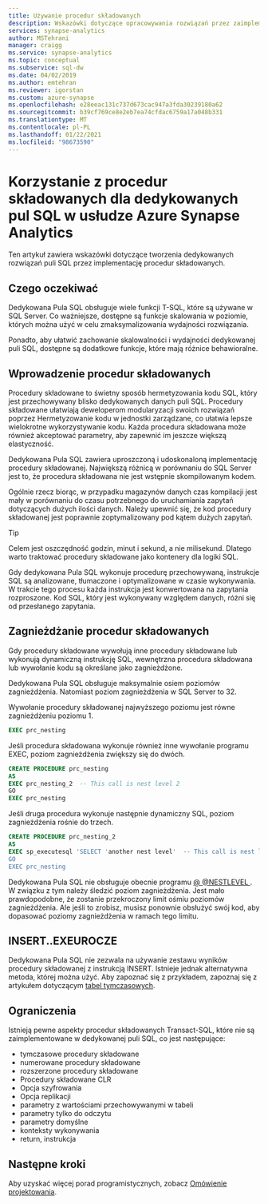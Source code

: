 ```yaml
---
title: Używanie procedur składowanych
description: Wskazówki dotyczące opracowywania rozwiązań przez zaimplementowanie procedur składowanych dla dedykowanych pul SQL w usłudze Azure Synapse Analytics.
services: synapse-analytics
author: MSTehrani
manager: craigg
ms.service: synapse-analytics
ms.topic: conceptual
ms.subservice: sql-dw
ms.date: 04/02/2019
ms.author: emtehran
ms.reviewer: igorstan
ms.custom: azure-synapse
ms.openlocfilehash: e28eeac131c737d673cac947a3fda30239180a62
ms.sourcegitcommit: b39cf769ce8e2eb7ea74cfdac6759a17a048b331
ms.translationtype: MT
ms.contentlocale: pl-PL
ms.lasthandoff: 01/22/2021
ms.locfileid: "98673590"
---
```

# <a name="using-stored-procedures-for-dedicated-sql-pools-in-azure-synapse-analytics"></a>Korzystanie z procedur składowanych dla dedykowanych pul SQL w usłudze Azure Synapse Analytics

Ten artykuł zawiera wskazówki dotyczące tworzenia dedykowanych rozwiązań puli SQL przez implementację procedur składowanych.

## <a name="what-to-expect"></a>Czego oczekiwać

Dedykowana Pula SQL obsługuje wiele funkcji T-SQL, które są używane w SQL Server. Co ważniejsze, dostępne są funkcje skalowania w poziomie, których można użyć w celu zmaksymalizowania wydajności rozwiązania.

Ponadto, aby ułatwić zachowanie skalowalności i wydajności dedykowanej puli SQL, dostępne są dodatkowe funkcje, które mają różnice behawioralne.

## <a name="introducing-stored-procedures"></a>Wprowadzenie procedur składowanych

Procedury składowane to świetny sposób hermetyzowania kodu SQL, który jest przechowywany blisko dedykowanych danych puli SQL. Procedury składowane ułatwiają deweloperom modularyzacji swoich rozwiązań poprzez Hermetyzowanie kodu w jednostki zarządzane, co ułatwia lepsze wielokrotne wykorzystywanie kodu. Każda procedura składowana może również akceptować parametry, aby zapewnić im jeszcze większą elastyczność.

Dedykowana Pula SQL zawiera uproszczoną i udoskonaloną implementację procedury składowanej. Największą różnicą w porównaniu do SQL Server jest to, że procedura składowana nie jest wstępnie skompilowanym kodem.

Ogólnie rzecz biorąc, w przypadku magazynów danych czas kompilacji jest mały w porównaniu do czasu potrzebnego do uruchamiania zapytań dotyczących dużych ilości danych. Należy upewnić się, że kod procedury składowanej jest poprawnie zoptymalizowany pod kątem dużych zapytań.

> [!TIP]
> Celem jest oszczędność godzin, minut i sekund, a nie milisekund. Dlatego warto traktować procedury składowane jako kontenery dla logiki SQL.

Gdy dedykowana Pula SQL wykonuje procedurę przechowywaną, instrukcje SQL są analizowane, tłumaczone i optymalizowane w czasie wykonywania. W trakcie tego procesu każda instrukcja jest konwertowana na zapytania rozproszone. Kod SQL, który jest wykonywany względem danych, różni się od przesłanego zapytania.

## <a name="nesting-stored-procedures"></a>Zagnieżdżanie procedur składowanych

Gdy procedury składowane wywołują inne procedury składowane lub wykonują dynamiczną instrukcję SQL, wewnętrzna procedura składowana lub wywołanie kodu są określane jako zagnieżdżone.

Dedykowana Pula SQL obsługuje maksymalnie osiem poziomów zagnieżdżenia. Natomiast poziom zagnieżdżenia w SQL Server to 32.

Wywołanie procedury składowanej najwyższego poziomu jest równe zagnieżdżeniu poziomu 1.

```sql
EXEC prc_nesting
```

Jeśli procedura składowana wykonuje również inne wywołanie programu EXEC, poziom zagnieżdżenia zwiększy się do dwóch.

```sql
CREATE PROCEDURE prc_nesting
AS
EXEC prc_nesting_2  -- This call is nest level 2
GO
EXEC prc_nesting
```

Jeśli druga procedura wykonuje następnie dynamiczny SQL, poziom zagnieżdżenia rośnie do trzech.

```sql
CREATE PROCEDURE prc_nesting_2
AS
EXEC sp_executesql 'SELECT 'another nest level'  -- This call is nest level 2
GO
EXEC prc_nesting
```

Dedykowana Pula SQL nie obsługuje obecnie programu [@ @NESTLEVEL ](/sql/t-sql/functions/nestlevel-transact-sql?toc=/azure/synapse-analytics/sql-data-warehouse/toc.json&bc=/azure/synapse-analytics/sql-data-warehouse/breadcrumb/toc.json&view=azure-sqldw-latest&preserve-view=true). W związku z tym należy śledzić poziom zagnieżdżenia. Jest mało prawdopodobne, że zostanie przekroczony limit ośmiu poziomów zagnieżdżenia. Ale jeśli to zrobisz, musisz ponownie obsłużyć swój kod, aby dopasować poziomy zagnieżdżenia w ramach tego limitu.

## <a name="insertexecute"></a>INSERT..EXEUROCZE

Dedykowana Pula SQL nie zezwala na używanie zestawu wyników procedury składowanej z instrukcją INSERT. Istnieje jednak alternatywna metoda, której można użyć. Aby zapoznać się z przykładem, zapoznaj się z artykułem dotyczącym [tabel tymczasowych](sql-data-warehouse-tables-temporary.md).

## <a name="limitations"></a>Ograniczenia

Istnieją pewne aspekty procedur składowanych Transact-SQL, które nie są zaimplementowane w dedykowanej puli SQL, co jest następujące:

* tymczasowe procedury składowane
* numerowane procedury składowane
* rozszerzone procedury składowane
* Procedury składowane CLR
* Opcja szyfrowania
* Opcja replikacji
* parametry z wartościami przechowywanymi w tabeli
* parametry tylko do odczytu
* parametry domyślne
* konteksty wykonywania
* return, instrukcja

## <a name="next-steps"></a>Następne kroki

Aby uzyskać więcej porad programistycznych, zobacz [Omówienie projektowania](sql-data-warehouse-overview-develop.md).
